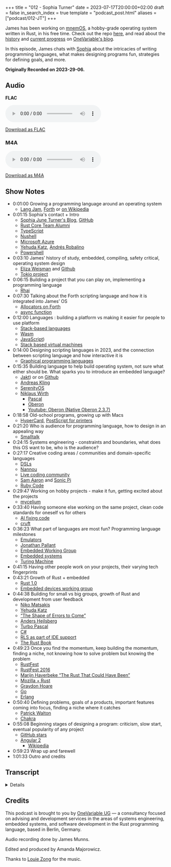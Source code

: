 +++
title = "012 - Sophia Turner"
date = 2023-07-17T20:00:00+02:00
draft = false
in_search_index = true
template = "podcast_post.html"
aliases = ["podcast/012-JT"]
+++

James has been working on [mnemOS](https://mnemos.James.com/), a hobby-grade operating system written in Rust,
in his free time. Check out the repo [here](https://github.com/tosc-rs/mnemos), and read about the
[history](https://onevariable.com/blog/mnemos-moment-1/) and [current progress](https://onevariable.com/blog/mnemos-moment-2/)
 on [OneVariable's blog](http://www.onevariable.com/blog).

In this episode, James chats with [Sophia](https://www.jntrnr.com/) about the intricacies of writing programming
languages, what makes designing programs fun, strategies for defining goals, and more.

**Originally Recorded on 2023-29-06.**

<!-- more -->

## Audio

**FLAC**

<audio
    controls
    src="https://delivery.jamescdn.com/2023-07-17-sophia-turner.flac">
        Your browser does not support embedding FLAC
</audio>

[Download as FLAC](https://delivery.jamescdn.com/2023-07-17-sophia-turner.flac)

### M4A

<audio
    controls
    src=https://delivery.jamescdn.com/2023-07-17-sophia-turner.m4a>
        Your browser does not support embedding M4A.
</audio>

[Download as M4A](https://delivery.jamescdn.com/2023-07-17-sophia-turner.m4a)


## Show Notes

- 0:01:00 Growing a programming language around an operating system
    - [Lang Jam](https://github.com/langjam/langjam), [Forth](https://forth-standard.org/) or [on Wikipedia](https://en.wikipedia.org/wiki/Forth_(programming_language))
- 0:01:15 Sophia's contact + Intro
    - [Sophia June Turner's Blog](https://www.jntrnr.com/), [GitHub](https://github.com/jntrnr)
    - [Rust Core Team Alumni](https://www.rust-lang.org/governance/teams/alumni)
    - [TypeScript](https://www.TypeScriptlang.org/)
    - [Nushell](https://www.nushell.sh/)
    - [Microsoft Azure](https://azure.microsoft.com/en-us/)
    - [Yehuda Katz](https://yehudakatz.com/), [Andrés Robalino](https://twitter.com/andras_io)
    - [Powershell](https://en.wikipedia.org/wiki/PowerShell)
- 0:03:10 James’ history of study, embedded,  compiling, safety critical, operating system design
    - [Eliza Weisman](https://www.elizas.website/) and [Github](https://github.com/hawkw)
    - [Tokio project](https://tokio.rs/)
- 0:06:15 Building a project that you can play on, implementing a programming language
    - [Rhai](https://rhai.rs/)
- 0:07:30 Talking about the Forth scripting language and how it is integrated into James’ OS
    - [Allocators on Forth](https://forth-standard.org/standard/memory/ALLOCATE)
    - [async function](https://developer.mozilla.org/en-US/docs/Web/JavaScript/Reference/Statements/async_function)
- 0:12:00 Languages : building a platform vs making it easier for people to use platform
    - [Stack-based languages](https://en.wikipedia.org/wiki/Stack-oriented_programming)
    - [Wasm](https://webassembly.org/)
    - [JavaScript](https://en.wikipedia.org/wiki/JavaScript))
    - [Stack based virtual machines](https://en.wikipedia.org/wiki/Stack_machine)
- 0:14:00 Designing scripting languages in 2023, and the connection between scripting language and how interactive it is
    - [Graphical programming languages](https://en.wikipedia.org/wiki/Visual_programming_language)
- 0:15:35 Building language to help build operating system, not sure what either should be. What sparks you to introduce an embedded language?
    - [Jakt](https://keyholesoftware.com/2022/08/23/first-look-the-jakt-programming-language/)) or on [Github](https://github.com/SerenityOS/jakt)
    - [Andreas Kling](https://awesomekling.github.io/)
    - [SerenityOS](https://serenityos.org/)
    - [Niklaus Wirth](https://en.wikipedia.org/wiki/Niklaus_Wirth)
        - [Pascal](https://en.wikipedia.org/wiki/Pascal_(programming_language))
        - [Oberon](https://en.wikipedia.org/wiki/Oberon_(programming_language))
        - [Youtube: Oberon (Native Oberon 2.3.7)](https://www.youtube.com/watch?v=OJGnpmnXR5w)
- 0:18:58 Old-school programs, growing up with Macs
    - [HyperCard](https://en.wikipedia.org/wiki/HyperCard#:~:text=HyperCard%20is%20a%20software%20application,predating%20the%20World%20Wide%20Web.), [PostScript for printers](https://en.wikipedia.org/wiki/PostScript_Printer_Description)
- 0:21:20 Who is audience for programming language, how to design in an appealing way
    - [Smalltalk](https://en.wikipedia.org/wiki/Smalltalk)
- 0:24:15 Systems engineering - constraints and boundaries, what does this OS want to be, who is the audience?
- 0:27:17 Creative coding areas / communities and domain-specific languages
    - [DSLs](https://en.wikipedia.org/wiki/Domain-specific_language)
    - [Nannou](https://nannou.cc/)
    - [Live coding community](https://www.reddit.com/r/livecoding/)
    - [Sam Aaron](https://twitter.com/samaaron) and [Sonic Pi](https://sonic-pi.net/)
    - [Ruby Code](https://www.ruby-lang.org/en/)
- 0:29:47 Working on hobby projects - make it fun, getting excited about the projects
    - [mycelium](https://github.com/hawkw/mycelium)
- 0:33:40 Having someone else working on the same project, clean code standards for oneself vs for others
    - [AI fixing code](https://theresanaiforthat.com/s/fix+my+code/)
    - [cruft](https://cruft.github.io/cruft/)
- 0:36:23 What part of languages are most fun? Programming language milestones
    - [Emulators](https://en.wikipedia.org/wiki/Emulator)
    - [Jonathan Pallant](https://github.com/thejpster)
    - [Embedded Working Group](https://blog.rust-embedded.org/)
    - [Embedded systems](https://en.wikipedia.org/wiki/Embedded_system)
    - [Turing Machine](https://en.wikipedia.org/wiki/Turing_machine)
- 0:41:15 Having other people work on your projects, their varying tech fingerprints
- 0:43:21 Growth of Rust + embedded
    - [Rust 1.0](https://blog.rust-lang.org/2015/05/15/Rust-1.0.html)
    - [Embedded devices working group](https://www.rust-lang.org/governance/wgs/embedded)
- 0:44:38 Building for small vs big groups, growth of Rust and development from user feedback
    - [Niko Matsakis](https://github.com/nikomatsakis)
    - [Yehuda Katz](https://github.com/wycats)
    - [“The Shape of Errors to Come”](https://blog.rust-lang.org/2016/08/10/Shape-of-errors-to-come.html)
    - [Anders Hejlsberg](https://en.wikipedia.org/wiki/Anders_Hejlsberg)
    - [Turbo Pascal](https://en.wikipedia.org/wiki/Turbo_Pascal)
    - [C#](https://en.wikipedia.org/wiki/C_Sharp_(programming_language))
    - [RLS as part of IDE support](https://www.ncameron.org/blog/what-the-rls-can-do/#:~:text=The%20RLS%20is%20a%20service,and%20'find%20all%20references'.)
    - [The Rust Book](https://doc.rust-lang.org/book/)
- 0:49:23 Once you find the momentum, keep building the momentum, finding a niche, not knowing how to solve problem but knowing the problem
    - [RustFest](https://rustfest.global/)
    - [RustFest 2016](https://2016.rustfest.eu/)
    - [Marijn Haverbeke “The Rust That Could Have Been”](https://youtu.be/olbTX95hdbg)
    - [Mozilla + Rust](https://blog.mozilla.org/press-uk/2021/02/08/mozilla-welcomes-the-rust-foundation/)
    - [Graydon Hoare](https://wikitia.com/wiki/Graydon_Hoare)
    - [Go](https://go.dev/)
    - [Erlang](https://www.erlang.org/)
-  0:50:40 Defining problems, goals of a products, important features coming into focus, finding a niche where it catches
    - [Patrick Walton](http://pcwalton.github.io/)
    - [Chakra](https://en.wikipedia.org/wiki/Chakra_(JScript_engine))
- 0:55:08 Beginning stages of designing a program: criticism, slow start, eventual popularity of any project
    - [GitHub stars](https://docs.github.com/en/get-started/exploring-projects-on-github/saving-repositories-with-stars)
    - [Angular 2](https://angular.io/)
        - [Wikipedia](https://en.wikipedia.org/wiki/Angular_(web_framework))
- 0:59:23 Wrap up and farewell
- 1:01:33 Outro and credits

## Transcript

<details>
*James Munns*
 
I've known a lot of your public works through things like Lang Jam, where I've always wanted to get involved with them. But I do not have a programming language or even like a super classical computer science background. I haven't really known where to get started, but I managed to fall into writing a Forth a couple months ago and now it became relevant again because I've started it including it in my operating system. I think I reached out to you just saying hey what are your thoughts on growing a programming language around an operating system is essentially like a domain specific language for an operating system.

*Sophia Turner*

Yeah, where shall we dive in?

*James Munns*

Well actually probably now that I've introduced the concept I should probably introduce you — do you- do you want to give yourself a short introduction before we dive into the technical stuff?

*Sophia Turner*

Sure, so... I until recently was part of the Rust Core Team and earlier than that I also was part of the the team that created TypeScript. So I've been kind of professionally and in a hobby sense part of the programming language design and implementation community for gosh … around sixteen total years, seventeen total years now? It's one of those things that started as a hobby idea, “Oh let me just throw this together,” and then I just got hooked. And that kind of became my career ever since.

*James Munns*

You gazed into the abyss and became the abyss gazing expert.

*Sophia Turner*

That's right.

*James Munns*

Was Nushell a project that you started, or joined and have championed or… I know there's quite a few projects that I've seen you interact with, and either have come and left because you've actually been more successful than a lot of people that I know where you have very good positive experiences and then you move on to something new and then a year later I see you are championing some other also amazing project and things like that.

*Sophia Turner*

Ah, yeah, so I thought I was going to take some time away from doing programming language design and I went and worked at Microsoft on Azure and after a few months of that the the itch just got too bad and. My buddy Yehuda Katz said, “I'm going to start a new shell,” and I was you know playing with PowerShell, “I'm gonna start a new shell,” and I was like, “Cool, give me commit access.” He's like, “Absolutely, let's go!”

*James Munns*

I didn't realize Yehuda was involved with that!

*Sophia Turner*

Yeah so he… it was originally his first commit. And I jumped in about five days later after he told me he was working on a new project and that became Nushell so that the combination of that and then another guy um, Andrés Robalino came in and turned this shell idea into kind of a full scripting language and whatnot. It's been really awesome to kind of watch that grow.

*James Munns*

Yeah, so so I did more of a computer engineering, working with a lot of embedded systems. So programming languages were always something that I used but I never… I didn't take a program- I had a lot of friends that did computer science and they would have a programming language class or some computer science class that would get more into lexers and parsers and stages of compilation and things like that and it was a combination of: It didn't interest me at the time and also I wasn't forced to do it, so I never really got a taste for it. And working on embedded, a lot of the times you're compiling specifically to fit as much as possible into as small of a space as possible. So you don't tend to have as dynamic environments and especially the beginning of my career was all safety critical stuff which means you're really not supposed to have dynamic environments. It's supposed to be very well understood and and straightforward… and the last year or so I've been working more on an operating system level where I just started building bigger and bigger systems and trying to build them like operating systems I realized that switching from a system that does one really specific thing in a really specific way and wanting to build a system that you can iterate on, or get it to do many different things is a very different approach and I was really running into the limitations of trying to build an operating system in the shape of an embedded system if that makes sense.

*Sophia Turner*

I think so.

*James Munns*

So I kind of realized, hey wait, all the things that are making this problem challenging right now is I don't have a file system where I don't have a networking stack or I don't have a shell or something like that, where I can play around with what I'm doing and building that I was building a really big application rather than an operating system and so I was like okay, cool I need to build an operating system I was working on that and still sort of iterating on that and then kind of ran into a wall because I was just building plumbing for like three months and I could get it to do something every now and then but it was just kind of like building plumbing and… It stopped feeling rewarding because I could never put the tools down and just play with it for a while to like you know re-energize mentally. Until fairly recently I was working on…  I learned a little bit about Forth and I can go into that a bit more but… Just as the first programming language stuff I was doing I was playing around with Forth and then hadn't been touching my operating system for a while because like I said it fell off and then I got in contact with ah Eliza — you might know her from like the Tokio project and stuff like that —

*Sophia Turner*

Yep.

*James Munns*

— hawkw on Github… She and I were talking and she also has an operating system project and it's also kind of sometimes on-again, off-again, and we were just talking about how we really wanted a system that was just fun to play with and the question was how can you get from something you're building on, to something that you can play with and we sort of outlined a couple things like, well it needs to be more like a computer you need to be able to do stuff with it when it's not hooked up to your compiler basically. So the thought was that well okay, well let's get a shell on there. Let's get some kind of programming language, so that when you detach it from the main computer, it can do something on its own and you can sort of invent something new and play with it and hoping that that would drive inspiration and things like that. But I'm totally out of my depth and Forth is an interesting language, for a lot of reasons. And ah, yeah, the the reason that I reached out is, I went - is this is there a better way to do this, or is this even something that you have opinions on from a language perspective of growing a language specifically as an extension of of an operating system.

*Sophia Turner*

So let me ask you some questions to see if I can kind of repeat back what you're saying, but also see if I've got a more complete understanding. So, in what you're working on, you've got this operating system, it boots up, and you need some way to start interacting with this thing you know, getting something displayed on the screen, interacting with some device driver or something like that and currently you don't have a shell, you don't have that kind of… Or even a scripting way that you could just drop into some REPL and type some commands and then something happens- is that right?

*James Munns*

Yeah, until very recently that was the case- so I have integrated the Forth now because that's where I was kind of when I left off at the end of last year is - yeah I could bring up a new driver or a service or something that, um, you know, checked the serial port or printed it… or now I have the display working, or it can blink an LED or something like that. But it was always building something you hit run, it does exactly the thing that you programmed it to do and you go, “That was neat,” and then you go and program the next thing which you know there was none of that flexibility and now we have a very limited Forth shell where you can… We have sort of like system calls in our operating system, and we've started duct taping the system calls onto the Forth scripting language so you can basically give a system call a function name and pass it some arguments and get it to do something. So you can open up a new Network port from the command line now… um, just because Forth is at the upper limits of my ability right now if that makes sense.

*Sophia Turner*

Oh as far as like implementing ah, a programming language?

*James Munns*

Yeah, yeah this is the only one that I've ever implemented - and I looked at something like Rhai before of just figuring out how you map that, like, the underlying semantics of the platform to the environment that the the language itself is running in and finding like sort of a symbiotic growth between the two of them.

*Sophia Turner*

Yeah, Rhai is an interesting idea as far as like to draw inspiration from, because it's really built for scripting against an existing Rust application. You've got for example, you register some functions on the Rust side, and then those just show up in the script which sounds pretty similar to what you're trying to do with your Forth script to be able to say here is some system calls and then they just show up in your Forth side of things as functions that you can run. So there is some similarity there and I wonder if there is something that you could take from this kind of embedded scripting language not embedded like, um, embedded systems but maybe “embeddable” is ah is a better way to think of it like embeddable into the application? So in a sense, something where you could even use some of the same tricks that Rhai uses to register a set of, a set of the the system calls in the code, and then, with luck, those just show up as part of the script and just function calls in the script that you could call.

*James Munns*

Yeah, so originally I was writing the Forth for bare metal embedded stuff. So I it wrote it all no standard. It required a bump allocator… but you're familiar with Forth right?

*Sophia Turner*

Um, I mean enough to know the gist of it. Yeah I don't use that very often.

*James Munns*

Haha, yeah I don't know if any- many people today use it super often. But I mean it has its own sort of bump-allocator-linked-list-dictionary thing that it uses so, there's no real like, host allocator, but you just give it a big blob of memory and when you define new functions or variables and things like that it just shoves it on the bump allocator more or less.

*Sophia Turner*

Right.

*James Munns*

But yeah I always designed it from the beginning because I always knew that there was going to be some native code that I was going to build, and mentioning embedded languages, even though we're talking about embedded systems and embedded languages I think it actually really makes sense because as an operating system, I don't really have a stable API or or even a way to like call programs, really, so… There's only the Rust code that I've written for the kernel, and the Rust code that I'm hoping to run for my scripting language. So I think the patterns actually do match fairly identically because you're grafting it on to a language environment rather than an operating system environment because this Forth shell that we've integrated now is running in the kernel, until we have user space which doesn't exist yet. But yeah, it definitely works the same way where you can define a native Rust function, and then bind it to a name and then when you call it from the interpreter it just calls out to that Rust function… and that was one of the tricky things at the time is - before this was async or before it was async it was just all blocking, which means it was great I could just say hey here's a function pointer that takes the VM context as immutable reference and you just bind that function pointer to a name and then all of a sudden it shows up in the scripting language.

*Sophia Turner*

Right.

*James Munns*

And that was really great, except for our kernel is all async… which means you really shouldn't be blocking on flushing to a file or something like that, you should be able to yield - and async functions are not like function pointers. They have, like, context and things that goes with them and there's some control flow stuff, so… I hadn't actually figured out how to bind it to async and sort of what we we fell down to was- well when you build the specific embedding you give it one function that just matches on the string name, and can call one of very many async functions rather than giving it like an array of string function pointer tuples. You just give it one function that matches and calls the appropriate async function and things like that and… that was a little tricky to figure out of like kind of turning the control flow inside out. But yeah, it's one of those things where the language works. My implementation of it's not great. Forth is a language is really wonderful because it's low-level and powerful and simple and it's, it's very much a hammer and chisel language sort of thing, but it also means that anything you do is wildly unsafe if you -

*Sophia Turner*

Right.

*James Munns*

If you implement any of the core functionality, it's like well you can peek and poke to random memory address, and how do you interact with arrays? Well you take a pointer and then you add a number to it and then you write randomly to that array and of course there's no bounds checking or anything like that because that would be expensive in the 70s and -

*Sophia Turner*

Right.

*James Munns*

So that's one of those language design things where I go, well this certainly works today and it will continue to work as long as it's just me and Eliza who know that if we make the kernel segfault, that that's okay, but one of the reasons that I reached out to you is … I don't know if you've if you've grown a language through and out like different stages of an application — so like if you have an embeddable language where at the very beginning, the language is more focused on helping you build the application, whereas in the later game, a scripting language might serve more of a purpose of helping people be more productive or working on top of an existing engine. But it's interesting because I have a feeling we're going to have to go through that transition point where it goes from being a language that helps you build the platform to a language that makes it easier for people to use the platform. Does that sort of distinction make sense?

*Sophia Turner*

It does! I mean, it kind of raises the question of - is Forth a kind of like your early days scripting language, or is that something that you want to continue to support as the system grows? Like you mentioned,  it's wildly unsafe. It's from a different era of of style of programming language. It's not a style of programming language that a lot of people are are familiar with. I think it's a stack based language. There just really aren't that many anymore these days.

*James Munns*

Yeah, well most of them are hidden as Wasm or Java or things like that. They have languages applied upon them rather than being, sort of, raw stack-back based languages nowadays I guess.

*Sophia Turner*

Yeah, kind of like the stack based virtual machine stuff. Yeah, absolutely. Yeah, hm… I mean my instinct when I'm thinking about how to design a language in 2023 ah rather than 1970 something something, whenever a Forth was made, is really to draw a lot of inspiration from the languages of the current day. So a lot of people are going to be coming to things that are familiar with Javascript. That's not saying that Javascript is like, the end all be all… But as far as a design starting place, that's where I would start saying if you want to script something- this gives you functions, this gives you a way of building up interesting scripts that you could then run later. Another aspect that I would definitely think about, especially because, you know, I've been working on Nushell for a while now- this idea that there should be a nice connection between the scripting language and how interactive it is. And in your particular case, because this thing will - could - potentially grow to be the shell into your operating system - so you, you know,  you log in and then the the thing that you're writing interactively in this kind of REPL way or the shell way might be that language itself is to think about is — how would one design a language such that it was nice to use in that interactive sense. Does any of that resonate for you?

*James Munns*

Yeah, for sure and that's one of those things — these are things that are probably going to feel like old hat for you but they're fairly new to me — of looking back, especially at at older generations of programming languages where there are some stuff that that was really powerful at the time and has fallen out of fashion where a lot of the, like, graphical programming languages where you have a table of all of your variables as part of the IDE or things like that or exactly those kind of things that you were talking about about introspection where you can see what the system is doing is particularly interesting. The operating system is in a weird place right now where it's — I'm building a language to help me build an operating system, but I don't know what either of them particularly want to be whereas I feel like I'd be interested to hear some of your experience  with embedded languages like Rhai or or other languages like, what usually sparks you to introduce an embedded language, or design a language around a problem domain in general?

*Sophia Turner*

Having just made one fairly recently — so I did a language called Jakt, J-A-K-T, with Andreas Kling who created SerenityOS, and he was kind of looking around for, I want to get a safe systems language so that the people in the future that are writing certain DOS code, they aren't writing C++, they're using something better. And he tried Rust, but Rust doesn't have object orientation and he hit some other limitations. And so I was like, okay, let's just make something. And in that sense, when I actually have someone that has those constraints and can sit and kind of ping pong with them with those constraints, the design can really gel around that. If I don't have that, as you… as one might imagine, you know, the sky’s the limit, you just design whatever.
Oh, can I, can I throw you a a slight curveball?

*James Munns*

Sure.

*Sophia Turner*

Are you familiar with Niklaus Wirth? Creator of Pascal?

*James Munns*

Yeah… That is the only thing that I'm familiar with him about.

*Sophia Turner*

Okay, so the the curve ball is that, later in his career, he made this thing called Oberon, which is kind of brilliant and kind of wacky in a really cool way.

*James Munns*

How so?

*Sophia Turner*

Oberon is an operating system and programming language, kind of integrated into each other. And so you boot up. The thing that you boot up into is a graphical shell, where text is written and you can interact with this text. If the description is hard to understand that's because nothing is like this that exists today. I mean, you can go get Oberon, but no one pursued this direction, and yet it is a fascinating direction for — what does it mean to interact with your system? If you happen to do Youtube at all, I used to have a Youtube channel called “Systems with JT” and I look at Oberon in one of the videos, and it gives you a sense for what this thing could do. But it's like, imagine a precursor to HyperText or co-designed around the same time as HyperText, and as you type certain words, those become command invocations and you can click on them and run the command. It's a very cool idea. And it gets away from some of the trappings of — if you do what I just suggested, which is start with the known language of the day, Javascript or Python, and then build around that, that leads you down a very well-paved design space. But Wirth and others back in the day were saying, but what if you don't? What if you make a system intended for users that understand the language itself. The graphical interaction mechanism is not separated from the programming language that this thing is implemented in. Yeah, you just have to see it. I don't know if I could do it justice. It was a very interesting idea.

*James Munns*

Yeah, following down the Forth rabbit hole — when I was growing up when I was in younger school years, we had a lot of, like, the classic Macs in our schools, and I remember we had things like Hypercard —

*Sophia Turner*

Exactly.

*James Munns*

Where at the time, like, you know, now when you sort of look back at the screenshots at it, you go, “Oh, that's kind of like PowerPoint!” It was, kind of, but with with a lot more programming built into it, And going back after learning Forth and realizing how some of the things were built around that time, or how certain things like PostScript like what pdfs or printers are still sort of built on top of how how those worked back in the day were really interesting when you'd have, you know, like 20 or 30 or $40,000 printer and it was the one in the building and it was more powerful than everyone's machine, rather than designing, like, a rasterized image where you have all the pixels rendered on your local machine and sending that over a network to a printer so that it could print it — because your computer couldn't handle it and the network, which was pretty much nonexistent at the time couldn't really handle it, that PostScript is also a stack-based language, it's sort of like a cousin to Forth. So you don't really design a doc- well you design a document but not from the perspective of what pixels go where you say, okay: text goes here, and then a gradient, then a triangle goes here and it's more like sending a script to the printer to run because at the time there was a huge mismatch in between the power and the cost of the terminal that you were sitting in front of and and the very large expensive printer and they go, “Well, let's just put the brains in the printer.” And some of the other things from those early Mac era for what is it like Mac talk and stuff like that, some of the networking protocol stuff where like you said there, there's some things that just if you go back and look at that you go, no one does that!

*Sophia Turner*

Right.

*James Munns*

Like, that is really interesting, and especially for like, the challenge you had at the time… where you make an interesting point of like, thinking about the users that will use your system. Because especially in those earlier days, the people who were sitting in front of computers weren't the general population of people, they were people who were academics or engineers or things like that who were using a very rare system and things like that so sort of the the expectation of understanding, or the people that were sitting in front of the computer had probably built a good chunk of a computer before, which is on one hand really inaccessible for people who don't have that experience but on the other hand is how more accessible if you are reaching down into the system itself. Which is sort of where I find myself today in in developing my OS, in that there's a very small population of people working on it. It's two of us mostly. And this is sort of that delineation I was talking about before of - the language that will help me build the system, versus the language that I think would appeal to the most people who use that system in some future vision or something like that.

*Sophia Turner*

Yeah, and I think that's one of those tensions that always shows up in designing any system designing any tool, and especially shows up in programming languages — like who is your audience for designing this thing. As we're talking about it, and I'm thinking back to things like Oberon you know we haven't mentioned it yet but things like Smalltalk are another interesting perspective — if you have full control over the system, thinking of everything as introspectable objects, where I could click on a window and then say - this is like a classic Smalltalk thing - click on the window and then kind of flip it around and get its properties and just tweak the properties and flip it back around. And so that everything is intended for someone that's comfortable with grabbing and manipulating in a kind of technical sense, real pieces of the system… and that's something for you and Eliza and whoever your other contributors are, but I think there's there's really a case to be made for saying, “Let's build something that makes us happy - the core team of this project - and we attract other people that do that.” We're not going to design in such a way as to make it impossible for anyone else to understand, you know, it's not going to be esoteric. But, you can design in such a way that maybe some of these ideas from the past really appeal. You know maybe take Forth even further, or maybe you look into some of these you know visual experiments like Oberon and say, you know what? Text base, interactable commands and stuff is really rad, I like that, and let's kind of go in that direction. And it would have a certain kind of appeal, because the audience that are attracted to that would say, you know what? We should have tried that, we should have that is an idea from the past that should be explored. Not saying you have to go the Oberon direction, it's just the one that kind of came to mind where the intent of the system is for people, not necessarily experts, but people that do not mind playing with the system in a programmatic sense. By like manipulating it or by changing it and seeing what happens.

*James Munns*

There's a language that I'm thinking of… it's written in Rust… a language that I've seen some people use where they build things like lighting installations or graphical demos and things like that where I know the engine itself is written in Rust. But it's meant to be sort of ah, an iterative iterative playing language. Does that ring a bell to you, or do you know what I'm talking about?

*Sophia Turner*

Vaguely, I've heard of a few projects like that. It's not coming up for me which one that might be…

*James Munns*

Yeah… it was interesting to hear you talk about designing a language, because it rings all the bells that I have for when I'm designing a system. So I do a lot of consulting, and I sit down with people and and honestly the thing more than like, “How do I program this, or how do I write this driver?” and things like that - a lot of the the nuts and bolts of of what I help people with is requirements engineering or systems engineering, where you sit down and you go- what does this need to do, and what does this need to not do, and what are my constraints and boundaries. Because when you can constrain it to what it just must do and nothing more, it becomes honestly easier. At least in my engineering brain — you can solve for constraints. You have so many free variables, you can't even just stop and solve for 1 or 2, but… The challenge of the day is figuring out what the system wants to be.

*Sophia Turner*

Yes!

*James Munns*

This is very much a hobby project- I don't have a customer and, you know, I have a vague idea of the sort of niche that I'd like it to fill. But ah you know, there's no deadlines and there's all open options. But yeah, it's It's interesting to design for something… design for creativity. Does that make sense?

*Sophia Turner*

Yeah, and I think too, when you've got an audience where you're not even really sure who that target audience might, be or it's kind of vague — switching gears to talking about writing fiction. But a classic thing when writing fiction is to say “I'm writing this story for that person” and it's probably someone you know, really well, maybe a partner maybe a close friend, and you just have them in your head. So every time you're making a decision in the story, you're like, “Ah. This is the person I'm writing this for,” and that's the kind of design constraints you're pulling from. I think you could do the same kind of trick for an interactive programmable system, where you're thinking, “Okay, maybe it's not me or Eliza. Maybe it's somebody else that I know really well and I know their kind of design aesthetic and I at least can pull from that.” I don't know if you've ever kind of used that trick before, but anything where you can just simplify your assumptions or your constraints down, like you're saying, to the set where it's this and not more than that. Um, using, whether it's you know the core team, people, a specific target person, I think it'll definitely build some momentum.

*James Munns*

Yeah, you mentioned that and the the place that I've used that for is writing blog articles or technical writing for me at least because there's there's often a lot of stuff that I want to talk about or teach about but there's just this whole world of — How much of the basics do I cover? How in-depth to the specific topic do I go? Because I could go, you know, very wide out and it would be a very high level… It's like writing a talk or a blog post where you go, “Well… Who's my audience here?” and that's one of those things that I found, exactly like you said, is is one of those things that… almost every blog post I have on any blog that I've written on has happened because someone asked me the right question. Of a specific person who I knew what they did know and what they didn't know, and they asked the right question, and I go, “Okay, I can write exactly the blog post for you.” But when I when I lack that audience. That's the challenge because the the world is huge. I remembered what the name of the language is — it's called Nanow or Nanu? N-A-N-N-O-U. I think it's actually meant more to be like a library kind of thing. But I was wondering if you had gotten into sort of more creative coding areas where it's… It's a little more open-ended… I guess that's the whole point of DSLs is to make it easier to express those creative ideas rather than having to to get deep into how the whole system works. But, yeah, figuring out that kind of world where it's meant to be something to be played with, you know what I mean?

*Sophia Turner*

Totally. I mean I've been fascinated by the live coding community… Do they still call it that? Live coding sounds now like something that you would do on on Twitch. What I mean is — back when people would have a live audience and they would be programming in these visualizations that go with the music and you would see them coding up on the screen and as they did it, it would replace the graphics with you know, something that kind of pulsates and then it kind of grows from there and it's this fascinating mix of entertainment and coding and multimedia experiences.

*James Munns*

I've never seen someone do that visually but… have you ever heard of Sam Aaron and Sonic Pie?

*Sophia Turner*

Sam Aaron and Sonic Pie… no, no I haven’t..

*James Munns*

So Sonic Pie is a framework. It's based on super collider which is an audio engine basically. It's a Ruby environment that sits in sort of like a little GUI and you write little function blocks that are each sort of voices. But it's got sort of its own language and idiom and things like that so you can import a bunch of drum samples and write some Ruby code that say like, pick a random one of these kicks and play it on the twos and fours and play that on a loop. And then take the output of that and feed it into a filter or feed it into this, or every now and then feed it through a filter, or every now and then turn off this one. But he does a lot of those live coding streams, for for lack of a better word, where it's just, you're just looking at a REPL and he's just sort of like commenting and uncommenting blocks of code at a time but he's built it in exactly the way that it does the things that you would want to do while you're performing, like… when you comment out something it doesn't kick in into the next bar so it's not like a hard cut and it's smart enough to like, lock in the tempo or or things like that so that it's going like that. But now there's sort of a whole bunch of people on Twitch and things like that using Sonic Pie either for an educational purpose to learn about music or programming, or to do live performance things like that. So I've never actually seen anyone do that visually —

*Sophia Turner*

Yeah, for sure.

*James Munns*

— but I have seen that for audio before.

*Sophia Turner*

All that this kind of reminds me of one of the tenants that we picked up for a Nushell really early on. And I think it's definitely worth a mention, is that if you are building a programming system for yourself for your project, one of the things I absolutely recommend is make it fun. Make the language as as well as you can, make it fun to use. If that becomes a point of friction because it isn't fun, it's like “oh I've got to open this thing, I have to type some things, and I have to kind of remember stuff, and I don't like it. Or it's a bit unsafe…” You know, whatever it is that makes it unfun for you, if you, you know, after the tenth error you're kind of getting frustrated, that's a good indicator that this isn't the right design for your project. We all have limited energy. We all have limited time. For any kind of hobby project. Especially, if you've got that hour at night, you want to sit down and enjoy that hour at night that should be a pleasurable hour. It may sound almost like kind of obvious, but designing in such a way that you are checking in with yourself about how much fun you're having. If you're like I'm not really having fun with this right now. That's that's just a good “Okay, now what do we need to change so that I can have that fun.”

*James Munns*

Yeah, I think you I think you nailed it on the head. I mean the- so the Forth was what I had on the shelf, so is something that I had built in another random deep dive into how things work and I happened to have it on the shelf. So when I was talking to Eliza, I was like, “How can we make this fun and basically how can I addict myself to working on this system. I mean, you put it in a better way. When you've only got that 1 hour, it's not a paid project or anything like that when you've only got that 1 hour when you're sitting there and you go: Well, I could you know, read a book or watch a movie or watch some Youtube or something like that… How do I go, no: like, the whole day I'm excited to spend that 1 hour on that and I think that's interesting because that was the whole point of introducing a scripting language, so that I could make a system that I could play with. But then I immediately- like my engineer brain kicked back in and I was like, ah, how do I optimize this for safety or for you know accessibility to new users or things like that. But you said it really succinctly of “make it fun.” Because- that was the whole point of why I added the scripting language to the system was to make the system fun. But then immediately I didn't turn around and go, how do I make the programming language fun too? You know what I mean? lack of follow through on on that.

*Sophia Turner*

Right? Yeah, absolutely. I mean like you're saying- we as engineers, especially professional engineers where we're doing a lot of engineering for pay, there's a lot of expectations about how we're designing systems, how we're thinking through things as Professional Engineers — Capital P, Capital E — and I think that the… when we're working on stuff on the side, it's nice to - not forget everything that we learn in the professional environment - but set aside a lot of the requirements, because really, this is your- this is your free time, this is your hobby time. And say gosh, if fun isn't the first priority, I'm going to get in trouble … or the project's going to get abandoned or something like that, where I feel like especially, you know, through the years past juggling hobby projects and pay projects, you really do need that that little tailwind of “Gosh, I really want to work on it!” Like you were saying, really, I'm thinking about it through the day, I'm excited about when I can kick off work and and jump into this project and see how far I can get yeah, absolutely.

*James Munns*

So, in the beginning, I was working on the OS. It wasn't async and I'd been talking to Eliza, who was working on her OS called a mycelium which - similar sort of goal, but I was sort of going from the microcontroller up, and she was starting at X86 and building an operating system from there. So it's funny because we were kind of building towards each other's worlds, if that makes sense, where she was sort of starting at a desktop system and building down in the operating system stack, and I was starting from, Okay, the microcontroller turns on, so I'm going to start writing drivers I guess… and then put an OS on top of that and we had already started using some of each other's, like, library components and things like that… just having someone else working on the project is super refreshing, because when you're not working on it, sometimes things just get better by themselves? I'm sure you know from working on other projects, or when when someone calls you into a project and it's just so refreshing when someone is building something and you come back after not thinking about it and you go, “Oh! Oh, it's just it's just better now!” Which solo projects do not do- they acquire dust and they become less fun to spin back up on.

*Sophia Turner*

Ah, yeah, if only they did… though though imagine a future where — I hate to even say this, I hate to even to bring this into this conversation, but apparently… I'm the moment has spun up — An artificial intelligence thing, that's like “Oh hey, let me fix this code for you while you're away.” How weird would that be?

*James Munns*

See: I could see it for a lot of cases… I will tell you at least the way my brain works and the way I have fun. I could tell you right now that would make me upset because-

*Sophia Turner*

Yeah, it's not my style either. Yeah.

*James Munns*

I absolutely have to understand things. As a source of inspiration I see a lot of those, the generative models and things like that being interesting for inspiration and I think the people that I've seen be most effective on that are not people who put a prompt in and got an answer out or even just iterated on the prompt. They put like 5 random prompts in and they go, “Cool! That's now my reference artwork or reference program or reference whatever,” it's like, “now I know what to build from here,” or, “now I know what to design from here.” But definitely when it comes to anything technical, I derive joy from like digging down and understanding exactly how everything works. So, I've seen some people be wildly successful where they go, “Yeah, I can just generate the cruft” And it's nice, because it gets them moving, but for me I would go, “Nooo, that would slow me- I would have to stop and understand how everything works.”

*Sophia Turner*

I'm kind of like you too where I work best when I have some other person that I can bounce ideas off of, that I can take a break and I come back and the code is better, because they've been thinking of it from their perspectives, their skill set and... It's like oh yeah, look how much better it is when they put a little bit of time, and then it gets me excited then I want to jump back in. So yeah.

*James Munns*

Or even the other side, the empathy side of it is — there's absolutely stuff that I have built where I go, “Ah, it's terrible. But it's fine. Like, I'll put up with it, for me.” It's like when you have the level that you will clean your house versus- when you're by yourself versus when someone's coming over? You're like, “Oh, I wrote, like, a thousand lines of code with no documentation and a lot of unsafe and it's… It's very gross.” But then, like, you know someone else is going to look at it and you go, “Okay, yeah, I should probably clean that up.” Because when they come back or when they look at the PR for it to be nice for them. But that same kind of thing… But the the thing that I did want to ask you is: When you're designing languages, or when you're- maybe even broader than that- but let's just start with like when you're designing languages: What parts of the languages are the most fun for you? Whether it's like the most fun to implement, or after it's been built and you can show it to someone else and go, “Hey, watch this.” You know what I mean? Like, what part of the language design or development process for you is the most fun?

*Sophia Turner*

Yeah you know I… gosh, what an awful answer! I was like, “I actually like almost everything!” and I think that's probably why I got hooked so strongly and made that my career: Is that, you know in my first few languages— which were, you know, these abominations of a language, but that's alright, you got to start somewhere— each part of the process, like working on the parser and having an ASD come out like, “Oh, that's cool!” And then you learn how to do a type checker and you're like, “Yo, I just found a real bug in an actual program. That's so cool!” Working on code generation, “Oh, I can compile a program and it actually runs, it's an app, it's a real app now!” And I think each piece has some joy to it. Something, that's like once you experience it and experience success in that area, it feels like oh yeah, that's really cool.

*James Munns*

I can see why that's hard to answer, because now I'm thinking if you asked me the same thing about embedded systems or or like microcontrollers or things like that: my answer would probably sound a lot like yours. Of like what's your favorite part about embedded? And the answer is just… being there? That sort of sounds like what your answer is for designing programming languages too is: you enjoy being there which is, like you said, exactly why you're there.

*Sophia Turner*

Yeah, it's like the the joy of watching this thing evolve to have a new feature and all of a sudden now I can use that new feature. There's certain kind of milestones when you're working on a programming language that once you experience those, you're like, “Yo. Okay, there are definitely higher moments that are more than just- oh I got a feature working.” So for example, the first time when we're working on Jakt that the self-hosted compiler built itself. And you're like: ooohhhh damn… you get a higher high that feeling of accomplishment, because you know that that is a pretty serious milestone that not a lot of languages reach and then once yours does you just- you know you kind of pat yourself on the back and go okay cool. We have ticked this huge to-do item off the list and now everything builds on top of that. That's so funny, and like, my brain is thinking about programming languages and then it's switching to working on emulators. And I also love working on emulators, and one of the reasons is because once you get one of your childhood games emulating properly, you get that same kind of buzz of like, “Oh, look at it!” you know, nostalgia kicks in and then… You're actually playing it and you're, you're seeing that, you know, the emulator has matured to a certain point. And you have this really clear, ‘Good Job. You did it’ moment, where you know you can kind of see that and I think that there are a few things that have that nature in programming languages. Like that self-hosted compilation, that are the things that you remember even years later.

*James Munns*

Yeah, and that's interesting because like the the immediate goal for us right now was- so JP, or or Jonathan Pallant who's on the Embedded Working Group and is now part of the leadership council and and has been part of the… I've known him doing embedded stuff for as long as I've been doing embedded Rust stuff… but he's also working on an operating system project and that was one of those things of going back and Forth from him is: When does it go from being an embedded system to a computer, or an operating system rather, because it- the line gets real blurry. Embedded systems in applications and operating systems— depending on how you look at them and from where you're standing — they have a lot of commonality to them, where especially between like embedded systems and an operating system, you're writing drivers that interact with hardware and you're providing some abstraction on top of that, so you can achieve some other goal but… His distinction was: when you can design something that you didn't have in mind when you were writing the code of the of the system. So like, embedded systems are sort of very limited in that you design them to do one thing really well. Like if you're designing a printer, yes, you don't know what's going to be printed but you know that you're going to be printing or scanning and you have sort of a limited palette of options to work with, where when you have a system where you can run some language or load arbitrary programs and things like that, things get combinatorily interesting at that point because even with just 3, 4, 5, 10 syscalls, it no longer becomes possible to understand the full problem space. And same with programming languages- like, as soon as you have made a Turing machine, anything is possible more or less I suppose… and that's probably one of the interesting things of seeing other people build something that you didn't have in mind when you were designing a language or a system like that. Is that one of the things that brings joy to you, or is the joy more what you do with your system sort of thing?

*Sophia Turner*

There definitely is that joy, and it's a different kind of joy. I mean I remember when I was in graduate school working on my degree with this focus on programming languages and compilers I was like, gosh research is cool and all but I want to see real people use the stuff that I work on and ended up getting in on the TypeScript team but it was still a ah research project out of grad school and I was like, this is what I want, because once I saw people other than the people in that team like, go visit another team then see the kind of code that they're writing or having a video watching someone using your programming language for the first time… or they start becoming expert and watch them how they think through problems. All that stuff it kind of makes the language real — up until then, it's like: oh it's cool for us, oh it's a project that we're working on for ourselves, oh that's nice. The second someone else kicks the tires and starts making some progress and does something novel… everybody when they're programming has a certain fingerprint and the first time you kind of notice. Wow that's a very cool fingerprint. That's a different fingerprint than mine altogether.. Yeah, all of those kinds of experiences I think really make it feel like the thing that you're building is a tool for other humans… you know , it gets a little bit more abstract after a point, because it goes back for you know, however, many thousands of years that we as humans have built tools for other humans. And when you kind of strip everything else away, that's what building a programming language is. I'm just building a better hammer and then some master craftsman is going to pick that thing up and build something amazing and I'm just going to sit back and go, that's cool.

*James Munns*

Yeah I was gonna say the- well at least the ones you've mentioned so far I don't know if you have other stuff that was private, whether intentionally or or unintentionally reached ah a fairly large audience… I mean TypeScript is huge huge and then Nushell is something… well ah, how do I phrase this… You certainly were in Rust earlier than I was I joined… I started getting involved around 1.0 and things like that. But even back then it was still a community where if you were on Twitter if you were on message boards if you were on Reddit or whatever if you hung out in IRC, you knew what a lot of people were doing and then very quickly, Rust got too big for that for me and then but sort of the cycle started over with embedded where in 2018 we kicked off the Embedded Working Group and I probably knew the 100 people who had ever played with embedded Rust at the time and now it's getting to the point where there's like 2000 people in the chat room and I go, I had no idea someone was doing that today. But it's interesting to see Rust even like, 4 or 5 orders of magnitude out where I see people who either I followed them for other technical reasons, or, you know, friend of a friend of a friend sort of things — you see them playing with Nushell, or you see them playing with other components in Rust. Nushell has been one of those things that has popped up the most for me in areas of non-Rust people — it will just pop up. Where I was really getting at with that was: have you taken a different approach to building something for a small group versus a big group, or is it just you're building for today and sometimes you land on something that becomes a very big group over time?

*Sophia Turner*

I mean I think it's probably the latter. I don't think I'm wise enough or smart enough to be able to plan that far ahead. But sometimes, whether it's luck or whether it's a, you know, little insight that you have the smarts that day to be like, oh that's a good insight, I should do that thing… For example, working on the Rust error messages and moving us to the what, kind of, Rust is famous for these days with the the error message format, and doing that design in collaboration with Niko and Yehuda, but doing that design and leaning into it and making sure we succeeded with it and then… gosh so we did that what in 2016? And then today, pulling up all these other compilers and just going, “Ha! Wait… wait a second — that's the Rust error message format that we made in 2016!” Like, it's their version of it and I would never have predicted that back then, that it was going to be that popular even though, if you go back and read the original blog post, the name of the blog post is “Shape of errors to come”… but that was me being cheeky, that wasn't me trying to be, like, prophetic and yet that's really what happened. To answer your question, I can't predict these things. I just think that, you know, one of the things I learned working at Microsoft, working on TypeScript, I was surrounded by high world class language designers that had been there for decades that have worked on really important projects. Anders Hejlsberg is like one that comes to mind, he's like world famous for working on Turbo Pascal and working on all these other… working on creating C#. And you talk to these people and a lot of it is — yeah, obviously there's some luck, but a lot of it is can you just put the time in every day to solving the problems that people have if you can solve the problems that people have, you give them more and more reasons to use the project. So as TypeScript learned from other projects and listened to the users, they created a TypeScript that was much easier to use and much more flexible. When I joined the Rust project back in 2016, I remember sitting you know Niko down, Aaron down, and saying, “Okay, where are we right now?” Rust is a kind of research-y language, it's post 1.0 but it's trying to find its audience. It's got a rabid fan bases, but it's a rather small rabid fan base. How do we take that, and then grow that somewhere else? And it was the same playbook. It was saying okay, what are the things that are holding people back from picking up Rust? We put out the Rust survey, so I kind of designed that, put that out with some other community team and found out- oh, IDE support is missing and oh, these you know error messages need to be improved on all these things. And we kind of went through and removed the things that were slowing people down so a lot of the Rust 2018 was built on this - at least parts of it were built around this need for ergonomics, so the error messages the… you know we created RLS as part of the IDE support and that ergonomics kind of helped carry Rust forward. So it's not like, you know, back in 2016 when I was talking to folks, it's not like we predicted that in 2023 we would have like, I don't know, what are we at now? 4 million, 5 million users, or something like that?

*James Munns*

Ahh, I haven't even even kept…  ah but every year that I see it, it surprises me.

*Sophia Turner*

Yeah, it's not like we could have predicted it. But I think it's one of those things that if you put in good work, listen to your users, remove the blockers for your users so that they're really being able to reach the power of whatever it is. In Rust, there's so much power in how the borrow checker worked. It already had all that value sitting there, then it was like how do we chisel around that so that it's this polished statue. And coming up with a way of presenting the information to the user or you know, Steve and Carol working on the the Rust book and coming up with a really good pedagogical foundation to teach Rust. So that, when people actually pick up Rust and teach Rust, and I know you've you've also taught Rust so you know what this is like. Once we had better ways to teach it, then it could just open doors for people. So a lot of these things that stopped people from getting the value, once we kind of learned as a project how to free that value and give it, make it available to people, I think that's where the things that didn't seem possible back in 2016, all of a sudden, those doors opened and Rust starts crawling up the ranks in the the programming language popularity.

*James Munns*

The metaphor that keeps popping into my head is is the difference between: kindling a flame versus… I don't like the metaphor of making it a “raging flame” you know what I mean but I mean like… I'm very much in agreement of you of: once you found the momentum, just keep building the momentum. It is interesting, because one of the first experiences I had with Rust was was going to RustFest in Berlin in 2015 or 2016, and… you might know his name, I think his name's Marijn Haverbeke, maybe? Gave a talk of … it was either the Rust that was, or the Rust that could have been or something like that… where he had been involved since fairly early like 2012, 2013 when it was still you know like the 5 or 10 people at Mozilla with Graydon who were working on it — of all the stuff that they tried, they went, “It turns out that wasn't right…” like, and I think he was in the point where he was sort of on his way out of the project where I think he saw it through the 1.0 and went, “Okay, yep, that was the experience that I wanted,” and I'm not sure what he's doing currently but… it was interesting because it was such a refreshing talk of of that, like just sitting with a very small language and figuring out what the niche was where there were all the things that the language had at the time like green threads or… for a while it was a language a lot more like Go and for a while it was a language a lot more like Erlang and things like that. The interesting thing I guess there is that they were solving the problem of building language for a browser. And I don't know how TypeScript started and maybe if you have some of the other languages that you were involved with at the very very beginning like you said where you were the second committer on there of — I'm guessing for all of those you had the concrete problem in mind of, “We don't know how we're going to solve this problem, but we know this is the problem to be solved.”

*Sophia Turner*

Yeah I think a lot of that early kind of DNA of the design does stick around even though things get adjusted. With Rust they did bounce around a bit, it was more Go-like… At some point, and I want to say this is when Patrick Walton — funny enough he was making a Nintendo emulator also — when he started this and made enough progress that it could run, but only use the borrow checker, and then showed that to the Rust Team to say, “Look the borrow checker. That's the value and you can lean on it.” You don't have to have all of these… this other stuff that they are thinking, “Oh maybe the borrow checker isn't strong enough. You need this, you need that…” and he showed that no, in fact, you could just build stuff with that. For other projects where, you know, I kind of came in really early —  They already had a lot of that DNA. So, in the early days of TypeScript, they thought that the types would help execution speed. This is back when Javascript engines were racing against each other and whoever got the fastest engine results got some news post or whatever. It was a big deal back then to get really fast Javascript performance. So in fact, one of the two people that started the TypeScript project was the person that created the Javascript engine for IE. Like the the faster one, the newer one, from like 2010, 2011, 2012, I don’t remember exactly which year… but it was one called Chakra so that engine was made by the same person that kind of co-created TypeScript. So that was the original goal, but after a year or two, they realized: you know what, the performance aspect, that's cool, but the design aspect — being able to annotate a few types and in the IDE get error messages and completions — Wow, that's the winner. And that really became — in the same way that Rust kind of found itself, like TypeScript found itself fairly early on, and that became its reason for being since then… you know, let's make a language that scales up… the weakness of Javascript was that it just didn't really scale very well if you try to make a large application with it, with large teams good luck, no one really wanted to do that. But with some type information, you could enforce the kind of contracts between the components, now you can do it. So, you know, if we want to zoom out a bit: there's the projects finding themselves in the early days, and saying like what is the value really, what is the reason this thing exists? What's its goal? Once it locks in on that goal, then the rest of the time is kind of like you're saying — how do we polish and polish and polish some more, so that that goal is really clear in the documentation in the product itself and also we remove all of the obstacles for people being able to reach in and get that value back out.

*James Munns*

Yeah and I think you mentioned very, or a while back of just showing up, and I think that sort of kindling metaphor where you you sort of have to sit there, and you don't really know how it's gonna go because it depends on the wind and how wet the the ground is and things like that. Where, where you have to try a couple different things… but I guess the beginning it's just continuing to show up until you find that the right spark or something like that and figuring out what does click, or what is differentiating or things like that, of being there and in- whether it's like PC Walton's demo where you go, “We've played around with this for a while, but if you take this and this and this, this is the direction we need to go,” and then it does sort of switch to a… logistics and communication isn't necessarily the right exclusive category there but, like you're saying, it goes from being that very small people who have that sort of common vision of like, “Ah! This. This is what this does!” and that's one of those things that I remember really clicked for me, and then turning around and training was something that you had to spend a lot of time on whether it was with the errors or with teaching material and things like that… of taking that on the road is what really makes you go from the thousand people in the IRC room to the 4 million people on the surveys, when you you find the the way to communicate that and cut off all of the sharp edges, so that people do stick around. Which is interesting because I've gone through that part with the Rust project, but I've not been a part of that very beginning stage of like that kindling and iteration, and just trying things or- and maybe that's just all it is, is it's trying things and solving the problems you have today until you've built the structure where you go, “That. That is what we need to keep doing, for a long time here.” And I think that's sort of an interesting phrasing because I think that does actually help me relax a little bit if that makes sense? Of, it's not going to be clear until it is, so just make it fun enough to keep sticking around and keep iterating on it… It either will find a niche or it won't, and if it does then I know what to do next. But finding that place, where it just catches and it starts spinning on its own that getting there is the challenging piece.

*Sophia Turner*

Yeah, and I would say too something else and you're just reminding me, is that if you feel the value, that it's okay to just believe it. You know, when TypeScript started — and I remember this clear as day — when we first announced TypeScript, about 50% of the tweets about it were negative, even though we're, you know, this small team, we're really proud of what we're working on and they're like, “That is the dumbest idea I've ever seen. Microsoft what are you doing?” That was the kind of tweets that we would get. And, you know, we just went into work the next day, we just kept working on it. And with Nushell - something similar: it's like we knew that having a kind of a functional programming language with a single universal data format that you could kind of pass around was a really cool and really powerful idea. And if we had 10 users or 20 users or ten thousand, we're just going to keep hacking on it. Not to say we didn't have rough days — We, you know, the group of people working on it like wow is this thing going to grow? like but… you try not to have those days, and you try just to be like, “Do I still believe in it? Is the spark there for me?” So that I feel like working on it because the more time I put into it, the more polish I put into it — all of a sudden the stuff that I believed in, nowadays, Nushell is getting talked about more but it took years to get to that point. It's over 4 years old now and it's okay that in those first three, three and a half years that it was just the core team high-fiving each other when new things happened, and then sharing that rare tweet or or rare comment where someone's like, “Wow, Nushell’s  really cool!” It's like, “Yay!” and you just share it around and you really enjoy and appreciate that moment. But really, it's a lot about just putting the time in because the time is the thing that really builds the system that when people come back and check it out a few years later they're like, “Oh my gosh! What can this thing do?” and, you know, the same thing with TypeScript — it just was not a success for much of its early life. I went back and looked this up — so GitHub stars is ah a bit of a vanity metric. It's not like the greatest metric in the world, but it does give you a sense for maybe how many eyeballs were on a particular project. I went back and looked: when TypeScript was announced as the language that Angular 2 was going to be written in. It had maybe 5000 stars the day before-

*James Munns*

Which is still of a fair amount!

*Sophia Turner*

Which is, it's, you know, it's a fair amount. It's not nothing, but really, it didn't take off- like it was a very slow slope. But when it found a particular audience and that even that didn't shoot it up like a rocket, but it just bent the curve. So all of a sudden, that was growing a little bit faster and a little bit faster and a little bit faster and then years later it's shooting up because the momentum finally started people noticed it and the Angular thing was kind of the first big vote of confidence that said, yeah someone outside of Microsoft, some other Javascript project said, “Actually, TypeScript rocks,” and that's what started it. But if we hadn't put in all the time to get to that point, the door wouldn't have been open. So yeah, it's ah it's a lot of- it's- there's a, there's a lot of grind to it. Yeah, absolutely.

*James Munns*

Man, very cool. Well I think ah, we're about an hour in. This has been, like I said, just relaxing and comforting. It's been very illuminating that the progression of the career is like: at the beginning, everything seems very simple. Like when- whenever you're learning something technical — whether it's programming or any skill or anything like that — at the beginning, it feels impossible… and then you learn a little bit and then it feels very easy… And then you learn a little bit more and you go, “Oh no, it's paralyzing now,” because you know where some of the the directions go. But then yeah, finding sort of that comfort level where you go, “Ah, it’s.. we're not going to know how it's going to go. It's going to be fine… but like, we know the big pits to avoid, and, you know, we'll just steer around those, and it'll take a while, and maybe it'll go off from there.” It's one of those interesting sort of inflection points of feeling not comfortable, to comfortable, to not comfortable before you get sort of into the final comfortable level if that makes sense but…

*Sophia Turner*

Yeah, you kind of make peace with it. Yeah.

*James Munns*

Yeah, you, you give up the hope of understanding everything and things like that. Ah, but yeah, it's been super comforting to hear that experience and sort of crystallize some of the the things that I saw in Rust from a very outside and non-involved perspective of being involved in figuring out where that sort of maps in the roadmap of 3 to 5 years from now and things like that. But yeah I super appreciate you taking the time to talk with me. You've mentioned a bunch of the stuff that you're working on — any other things that you are super excited about right now that you want to plug?

*Sophia Turner*

That's probably it! We just announced our plans to get Nushell to 1.0. If folks have been waiting to, you know, check out Nushell, this is one of those times if you want to jump in and help a project get to 1.0: we'd love to have you, come on by, we’re really friendly. But yeah, I've got other stuff kind of cooking in the background… we'll see. We'll see what other announcements come out in the next year or two. It's been a fun chat. It's been fun to kind of look back and think about the whole process of making something like a programming language and and how that works.

*James Munns*

Very cool. Thank you so much.

*Sophia Turner*

Of course! Bye.
</details>

## Credits
This podcast is brought to you by [OneVariable UG](www.onevariable.com) — a consultancy focused on advising and development services in the areas of systems engineering, embedded systems, and software development in the Rust programming language, based in Berlin, Germany.

Audio recording done by James Munns.

Edited and produced by Amanda Majorowicz.

Thanks to [Louie Zong](https://louiezong.bandcamp.com/) for the music.
